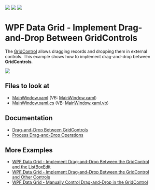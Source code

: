 <!-- default badges list -->
![](https://img.shields.io/endpoint?url=https://codecentral.devexpress.com/api/v1/VersionRange/128651334/22.2.2%2B)
[![](https://img.shields.io/badge/Open_in_DevExpress_Support_Center-FF7200?style=flat-square&logo=DevExpress&logoColor=white)](https://supportcenter.devexpress.com/ticket/details/T566656)
[![](https://img.shields.io/badge/📖_How_to_use_DevExpress_Examples-e9f6fc?style=flat-square)](https://docs.devexpress.com/GeneralInformation/403183)
<!-- default badges end -->

# WPF Data Grid - Implement Drag-and-Drop Between GridControls

The [GridControl](http://docs.devexpress.com/WPF/DevExpress.Xpf.Grid.GridControl) allows dragging records and dropping them in external controls. This example shows how to implement drag-and-drop between **GridControls**.

![](http://docs.devexpress.com/WPF/images/dragdropbetweengrids131086.gif?v=22.1)

<!-- default file list -->

## Files to look at

* [MainWindow.xaml](./CS/MainWindow.xaml) (VB: [MainWindow.xaml](./VB/MainWindow.xaml))
* [MainWindow.xaml.cs](./CS/MainWindow.xaml.cs) (VB: [MainWindow.xaml.vb](./VB/MainWindow.xaml.vb))

<!-- default file list end -->

## Documentation

* [Drag-and-Drop Between GridControls](http://docs.devexpress.com/WPF/119267/controls-and-libraries/data-grid/drag-and-drop/process-drag-and-drop/drag-and-drop-between-gridcontrols)
* [Process Drag-and-Drop Operations](http://docs.devexpress.com/WPF/400431/controls-and-libraries/data-grid/drag-and-drop/process-drag-and-drop-operations)

## More Examples

* [WPF Data Grid - Implement Drag-and-Drop Between the GridControl and the ListBoxEdit](https://github.com/DevExpress-Examples/how-to-implement-drag-and-drop-between-the-gridcontrol-and-the-listboxedit-t566433)
* [WPF Data Grid - Implement Drag-and-Drop Between the GridControl and Other Controls](https://github.com/DevExpress-Examples/how-to-implement-drag-and-drop-between-the-gridcontrol-and-other-controls-t566741)
* [WPF Data Grid - Manually Control Drag-and-Drop in the GridControl](https://github.com/DevExpress-Examples/how-to-manually-control-drag-and-drop-in-the-gridcontrol-e3921)

